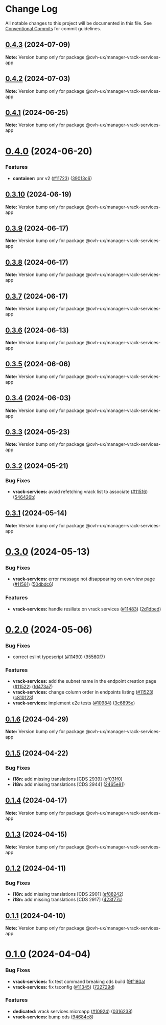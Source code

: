 # Change Log

All notable changes to this project will be documented in this file.
See [Conventional Commits](https://conventionalcommits.org) for commit guidelines.

## [0.4.3](https://github.com/ovh/manager/compare/@ovh-ux/manager-vrack-services-app@0.4.2...@ovh-ux/manager-vrack-services-app@0.4.3) (2024-07-09)

**Note:** Version bump only for package @ovh-ux/manager-vrack-services-app





## [0.4.2](https://github.com/ovh/manager/compare/@ovh-ux/manager-vrack-services-app@0.4.1...@ovh-ux/manager-vrack-services-app@0.4.2) (2024-07-03)

**Note:** Version bump only for package @ovh-ux/manager-vrack-services-app





## [0.4.1](https://github.com/ovh/manager/compare/@ovh-ux/manager-vrack-services-app@0.4.0...@ovh-ux/manager-vrack-services-app@0.4.1) (2024-06-25)

**Note:** Version bump only for package @ovh-ux/manager-vrack-services-app





# [0.4.0](https://github.com/ovh/manager/compare/@ovh-ux/manager-vrack-services-app@0.3.10...@ovh-ux/manager-vrack-services-app@0.4.0) (2024-06-20)


### Features

* **container:** pnr v2 ([#11723](https://github.com/ovh/manager/issues/11723)) ([39013c6](https://github.com/ovh/manager/commit/39013c6337714f47f98b034200b605c91a0229d1))





## [0.3.10](https://github.com/ovh/manager/compare/@ovh-ux/manager-vrack-services-app@0.3.9...@ovh-ux/manager-vrack-services-app@0.3.10) (2024-06-19)

**Note:** Version bump only for package @ovh-ux/manager-vrack-services-app





## [0.3.9](https://github.com/ovh/manager/compare/@ovh-ux/manager-vrack-services-app@0.3.8...@ovh-ux/manager-vrack-services-app@0.3.9) (2024-06-17)

**Note:** Version bump only for package @ovh-ux/manager-vrack-services-app





## [0.3.8](https://github.com/ovh/manager/compare/@ovh-ux/manager-vrack-services-app@0.3.7...@ovh-ux/manager-vrack-services-app@0.3.8) (2024-06-17)

**Note:** Version bump only for package @ovh-ux/manager-vrack-services-app





## [0.3.7](https://github.com/ovh/manager/compare/@ovh-ux/manager-vrack-services-app@0.3.6...@ovh-ux/manager-vrack-services-app@0.3.7) (2024-06-17)

**Note:** Version bump only for package @ovh-ux/manager-vrack-services-app





## [0.3.6](https://github.com/ovh/manager/compare/@ovh-ux/manager-vrack-services-app@0.3.5...@ovh-ux/manager-vrack-services-app@0.3.6) (2024-06-13)

**Note:** Version bump only for package @ovh-ux/manager-vrack-services-app





## [0.3.5](https://github.com/ovh/manager/compare/@ovh-ux/manager-vrack-services-app@0.3.4...@ovh-ux/manager-vrack-services-app@0.3.5) (2024-06-06)

**Note:** Version bump only for package @ovh-ux/manager-vrack-services-app





## [0.3.4](https://github.com/ovh/manager/compare/@ovh-ux/manager-vrack-services-app@0.3.3...@ovh-ux/manager-vrack-services-app@0.3.4) (2024-06-03)

**Note:** Version bump only for package @ovh-ux/manager-vrack-services-app





## [0.3.3](https://github.com/ovh/manager/compare/@ovh-ux/manager-vrack-services-app@0.3.2...@ovh-ux/manager-vrack-services-app@0.3.3) (2024-05-23)

**Note:** Version bump only for package @ovh-ux/manager-vrack-services-app





## [0.3.2](https://github.com/ovh/manager/compare/@ovh-ux/manager-vrack-services-app@0.3.1...@ovh-ux/manager-vrack-services-app@0.3.2) (2024-05-21)


### Bug Fixes

* **vrack-services:** avoid refetching vrack list to associate ([#11516](https://github.com/ovh/manager/issues/11516)) ([546426b](https://github.com/ovh/manager/commit/546426bdca66aa0ee4724befb03f25a52dc7da14))





## [0.3.1](https://github.com/ovh/manager/compare/@ovh-ux/manager-vrack-services-app@0.3.0...@ovh-ux/manager-vrack-services-app@0.3.1) (2024-05-14)

**Note:** Version bump only for package @ovh-ux/manager-vrack-services-app





# [0.3.0](https://github.com/ovh/manager/compare/@ovh-ux/manager-vrack-services-app@0.2.0...@ovh-ux/manager-vrack-services-app@0.3.0) (2024-05-13)


### Bug Fixes

* **vrack-services:** error message not disappearing on overview page ([#11561](https://github.com/ovh/manager/issues/11561)) ([50dbdc6](https://github.com/ovh/manager/commit/50dbdc61d5e808720fc128954562fd4b3074ec3e))


### Features

* **vrack-services:** handle resiliate on vrack services ([#11483](https://github.com/ovh/manager/issues/11483)) ([2d1dbed](https://github.com/ovh/manager/commit/2d1dbed6445ae4bc377a9f3ebdd33438e22ba81a))





# [0.2.0](https://github.com/ovh/manager/compare/@ovh-ux/manager-vrack-services-app@0.1.6...@ovh-ux/manager-vrack-services-app@0.2.0) (2024-05-06)


### Bug Fixes

* correct eslint typescript ([#11490](https://github.com/ovh/manager/issues/11490)) ([95560f7](https://github.com/ovh/manager/commit/95560f7aadd559abae0a26e37b12e0688b3dfd80))


### Features

* **vrack-services:** add the subnet name in the endpoint creation page ([#11522](https://github.com/ovh/manager/issues/11522)) ([fd473a7](https://github.com/ovh/manager/commit/fd473a7feb79e06f8ddbce2066ced008993fb33f))
* **vrack-services:** change column order in endpoints listing ([#11523](https://github.com/ovh/manager/issues/11523)) ([c810123](https://github.com/ovh/manager/commit/c81012389472cdf67d9ad0bfa1ee0a0b51d30862))
* **vrack-services:** implement e2e tests ([#10984](https://github.com/ovh/manager/issues/10984)) ([3c6895e](https://github.com/ovh/manager/commit/3c6895e24ef18da6e034d05caaa0cf7e950587aa))





## [0.1.6](https://github.com/ovh/manager/compare/@ovh-ux/manager-vrack-services-app@0.1.5...@ovh-ux/manager-vrack-services-app@0.1.6) (2024-04-29)

**Note:** Version bump only for package @ovh-ux/manager-vrack-services-app





## [0.1.5](https://github.com/ovh/manager/compare/@ovh-ux/manager-vrack-services-app@0.1.4...@ovh-ux/manager-vrack-services-app@0.1.5) (2024-04-22)


### Bug Fixes

* **i18n:** add missing translations [CDS 2939] ([ef031f0](https://github.com/ovh/manager/commit/ef031f0b1fcadead0efc9c01e41c11f379ed119c))
* **i18n:** add missing translations [CDS 2944] ([2465e81](https://github.com/ovh/manager/commit/2465e812898c6bab1d9b61f2bdd927fe7fea1227))





## [0.1.4](https://github.com/ovh/manager/compare/@ovh-ux/manager-vrack-services-app@0.1.3...@ovh-ux/manager-vrack-services-app@0.1.4) (2024-04-17)

**Note:** Version bump only for package @ovh-ux/manager-vrack-services-app





## [0.1.3](https://github.com/ovh/manager/compare/@ovh-ux/manager-vrack-services-app@0.1.2...@ovh-ux/manager-vrack-services-app@0.1.3) (2024-04-15)

**Note:** Version bump only for package @ovh-ux/manager-vrack-services-app





## [0.1.2](https://github.com/ovh/manager/compare/@ovh-ux/manager-vrack-services-app@0.1.1...@ovh-ux/manager-vrack-services-app@0.1.2) (2024-04-11)


### Bug Fixes

* **i18n:** add missing translations [CDS 2901] ([ef88242](https://github.com/ovh/manager/commit/ef8824277309d2c33b0f4a7011afa3abe576395a))
* **i18n:** add missing translations [CDS 2917] ([423f77c](https://github.com/ovh/manager/commit/423f77c1ca8ce9e42b992c65335ec31286e2f2fe))





## [0.1.1](https://github.com/ovh/manager/compare/@ovh-ux/manager-vrack-services-app@0.1.0...@ovh-ux/manager-vrack-services-app@0.1.1) (2024-04-10)

**Note:** Version bump only for package @ovh-ux/manager-vrack-services-app





# [0.1.0](https://github.com/ovh/manager/compare/@ovh-ux/manager-vrack-services-app@0.0.0...@ovh-ux/manager-vrack-services-app@0.1.0) (2024-04-04)


### Bug Fixes

* **vrack-services:** fix test command breaking cds build ([9ff180a](https://github.com/ovh/manager/commit/9ff180a2d23dcd6a2e6d3383345ddc7cf65e0ae2))
* **vrack-services:** fix tsconfig ([#11345](https://github.com/ovh/manager/issues/11345)) ([722729d](https://github.com/ovh/manager/commit/722729d98ffaf84cefc2f3b5e9bd0c8ca5dada2c))


### Features

* **dedicated:** vrack services microapp ([#10924](https://github.com/ovh/manager/issues/10924)) ([0316238](https://github.com/ovh/manager/commit/0316238dbaa0729c9c925efa902b4d657351e329))
* **vrack-services:** bump ods ([94684c8](https://github.com/ovh/manager/commit/94684c84775861c26ad30434a6e75aea0cd96a70))
